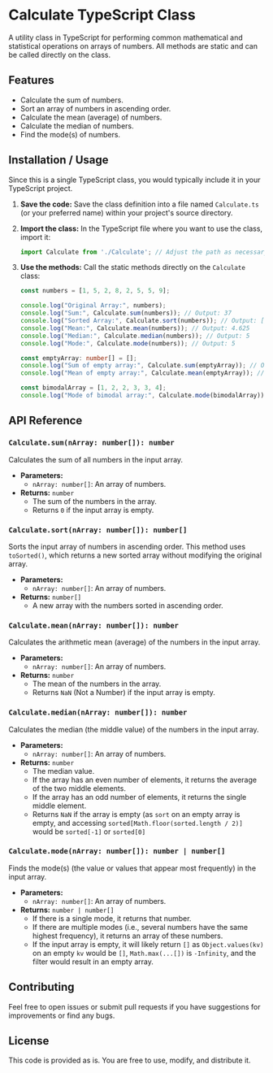 # Calculate TypeScript Class

A utility class in TypeScript for performing common mathematical and statistical operations on arrays of numbers. All methods are static and can be called directly on the class.

## Features

- Calculate the sum of numbers.
- Sort an array of numbers in ascending order.
- Calculate the mean (average) of numbers.
- Calculate the median of numbers.
- Find the mode(s) of numbers.

## Installation / Usage

Since this is a single TypeScript class, you would typically include it in your TypeScript project.

1.  **Save the code:** Save the class definition into a file named `Calculate.ts` (or your preferred name) within your project's source directory.
2.  **Import the class:** In the TypeScript file where you want to use the class, import it:

    ```typescript
    import Calculate from './Calculate'; // Adjust the path as necessary
    ```

3.  **Use the methods:** Call the static methods directly on the `Calculate` class:

    ```typescript
    const numbers = [1, 5, 2, 8, 2, 5, 5, 9];

    console.log("Original Array:", numbers);
    console.log("Sum:", Calculate.sum(numbers)); // Output: 37
    console.log("Sorted Array:", Calculate.sort(numbers)); // Output: [1, 2, 2, 5, 5, 5, 8, 9]
    console.log("Mean:", Calculate.mean(numbers)); // Output: 4.625
    console.log("Median:", Calculate.median(numbers)); // Output: 5
    console.log("Mode:", Calculate.mode(numbers)); // Output: 5

    const emptyArray: number[] = [];
    console.log("Sum of empty array:", Calculate.sum(emptyArray)); // Output: 0
    console.log("Mean of empty array:", Calculate.mean(emptyArray)); // Output: NaN

    const bimodalArray = [1, 2, 2, 3, 3, 4];
    console.log("Mode of bimodal array:", Calculate.mode(bimodalArray)); // Output: [2, 3]
    ```

## API Reference

### `Calculate.sum(nArray: number[]): number`

Calculates the sum of all numbers in the input array.

-   **Parameters:**
    -   `nArray: number[]`: An array of numbers.
-   **Returns:** `number`
    -   The sum of the numbers in the array.
    -   Returns `0` if the input array is empty.

### `Calculate.sort(nArray: number[]): number[]`

Sorts the input array of numbers in ascending order. This method uses `toSorted()`, which returns a new sorted array without modifying the original array.

-   **Parameters:**
    -   `nArray: number[]`: An array of numbers.
-   **Returns:** `number[]`
    -   A new array with the numbers sorted in ascending order.

### `Calculate.mean(nArray: number[]): number`

Calculates the arithmetic mean (average) of the numbers in the input array.

-   **Parameters:**
    -   `nArray: number[]`: An array of numbers.
-   **Returns:** `number`
    -   The mean of the numbers in the array.
    -   Returns `NaN` (Not a Number) if the input array is empty.

### `Calculate.median(nArray: number[]): number`

Calculates the median (the middle value) of the numbers in the input array.

-   **Parameters:**
    -   `nArray: number[]`: An array of numbers.
-   **Returns:** `number`
    -   The median value.
    -   If the array has an even number of elements, it returns the average of the two middle elements.
    -   If the array has an odd number of elements, it returns the single middle element.
    -   Returns `NaN` if the array is empty (as `sort` on an empty array is empty, and accessing `sorted[Math.floor(sorted.length / 2)]` would be `sorted[-1]` or `sorted[0]`

### `Calculate.mode(nArray: number[]): number | number[]`

Finds the mode(s) (the value or values that appear most frequently) in the input array.

-   **Parameters:**
    -   `nArray: number[]`: An array of numbers.
-   **Returns:** `number | number[]`
    -   If there is a single mode, it returns that number.
    -   If there are multiple modes (i.e., several numbers have the same highest frequency), it returns an array of these numbers.
    -   If the input array is empty, it will likely return `[]` as `Object.values(kv)` on an empty `kv` would be `[]`, `Math.max(...[])` is `-Infinity`, and the filter would result in an empty array.

## Contributing

Feel free to open issues or submit pull requests if you have suggestions for improvements or find any bugs.

## License

This code is provided as is. You are free to use, modify, and distribute it.
